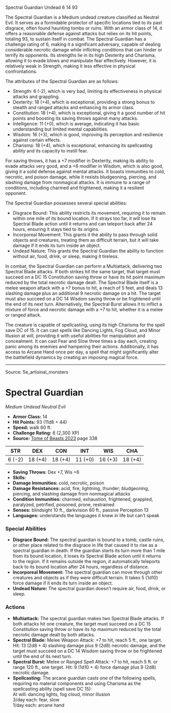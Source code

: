 <MonsterName/>Spectral Guardian</MonsterName>
<CreatureType/>Undead</CreatureType>
<CR/>6</CR>
<AC/>14</AC>
<HP/>93</HP>
<summary>The Spectral Guardian is a Medium undead creature classified as Neutral Evil. It serves as a formidable protector of specific locations tied to its past disgrace, often found haunting tombs or ruins. With an armor class of 14, it offers a reasonable defense against attacks but relies on its hit points, totaling 93, to sustain itself in combat. The Spectral Guardian has a challenge rating of 6, making it a significant adversary, capable of dealing considerable necrotic damage while inflicting conditions that can hinder or terrify its opponents. Its strengths lie in its high Dexterity and Charisma, allowing it to evade blows and manipulate fear effectively. However, it is relatively weak in Strength, making it less effective in physical confrontations.</summary>

<detail>

The attributes of the Spectral Guardian are as follows:
- Strength: 6 (-2), which is very bad, limiting its effectiveness in physical attacks and grappling.
- Dexterity: 18 (+4), which is exceptional, providing a strong bonus to stealth and ranged attacks and enhancing its armor class.
- Constitution: 18 (+4), which is exceptional, giving it a good number of hit points and boosting its saving throws against many attacks.
- Intelligence: 11 (+0), which is average, indicating it has basic understanding but limited mental capabilities.
- Wisdom: 16 (+3), which is good, improving its perception and resilience against certain effects.
- Charisma: 18 (+4), which is exceptional, enhancing its spellcasting ability and its capacity to instill fear.

For saving throws, it has a +7 modifier in Dexterity, making its ability to evade attacks very good, and a +6 modifier in Wisdom, which is also good, giving it a solid defense against mental attacks. It boasts immunities to cold, necrotic, and poison damage, while it resists bludgeoning, piercing, and slashing damage from nonmagical attacks. It is immune to a range of conditions, including charmed and frightened, making it a resilient opponent.

The Spectral Guardian possesses several special abilities:
- Disgrace Bound: This ability restricts its movement, requiring it to remain within one mile of its bound location. If it strays too far, it will lose its Spectral Blade action until it returns and can teleport back after 24 hours, ensuring it stays tied to its origins.
- Incorporeal Movement: This grants it the ability to pass through solid objects and creatures, treating them as difficult terrain, but it will take damage if it ends its turn inside an object.
- Undead Nature: This grants the Spectral Guardian the ability to function without air, food, drink, or sleep, making it tireless.

In combat, the Spectral Guardian can perform a Multiattack, delivering two Spectral Blade attacks. If both strikes hit the same target, that target must succeed on a DC 15 Constitution saving throw or have its hit point maximum reduced by the total necrotic damage dealt. The Spectral Blade itself is a melee weapon attack with a +7 bonus to hit, a reach of 5 feet, and deals 13 slashing damage plus an additional 9 necrotic damage on a hit. The target must also succeed on a DC 14 Wisdom saving throw or be frightened until the end of its next turn. Alternatively, the Spectral Burst allows it to inflict a mixture of force and necrotic damage with a +7 to hit, whether it is a melee or ranged attack.

The creature is capable of spellcasting, using its high Charisma for the spell save DC of 15. It can cast spells like Dancing Lights, Fog Cloud, and Minor Illusion at will, providing it with useful abilities for manipulation and concealment. It can cast Fear and Slow three times a day each, creating panic among its enemies and hampering their actions. Additionally, it has access to Arcane Hand once per day, a spell that might significantly alter the battlefield dynamics by creating an imposing magical force.</detail>



---

Source: 5e_artisinal_monsters

# Spectral Guardian

*Medium* *Undead* *Neutral Evil*

- **Armor Class:** 14
- **Hit Points:** 93 (11d8 + 44)
- **Speed:** walk 60 ft.
- **Challenge Rating:** 6 (2,300 XP)
- **Source:** [Tome of Beasts 2023](https://koboldpress.com/kpstore/product/tome-of-beasts-1-2023-edition/) page 338

| STR | DEX | CON | INT | WIS | CHA |
| --- | --- | --- | --- | --- | --- |
| 6 (-2) | 18 (+4) | 18 (+4) | 11 (+0) | 16 (+3) | 18 (+4) |

- **Saving Throws**: Dex +7, Wis +6
- **Skills:** 
- **Damage Immunities:** cold, necrotic, poison
- **Damage Resistances:** acid, fire, lightning, thunder; bludgeoning, piercing, and slashing damage from nonmagical attacks
- **Condition Immunities:** charmed, exhaustion, frightened, grappled, paralyzed, petrified, poisoned, prone, restrained
- **Senses:** blindsight 10 ft., darkvision 60 ft., passive Perception 13
- **Languages:** understands the languages it knew in life but can’t speak

### Special Abilities

- **Disgrace Bound:** The spectral guardian is bound to a tomb, castle ruins, or other place related to the disgrace in life that caused it to rise as a spectral guardian in death. If the guardian starts its turn more than 1 mile from its bound location, it loses its Spectral Blade action until it returns to the region. If it remains outside the region, it automatically teleports back to its bound location after 24 hours, regardless of distance.
- **Incorporeal Movement:** The spectral guardian can move through other creatures and objects as if they were difficult terrain. It takes 5 (1d10) force damage if it ends its turn inside an object.
- **Undead Nature:** The spectral guardian doesn’t require air, food, drink, or sleep.

### Actions

- **Multiattack:** The spectral guardian makes two Spectral Blade attacks. If both attacks hit one creature, the target must succeed on a DC 15 Constitution saving throw or have its hp maximum reduced by the total necrotic damage dealt by both attacks.
- **Spectral Blade:** Melee Weapon Attack: +7 to hit, reach 5 ft., one target. Hit: 13 (2d8 + 4) slashing damage plus 9 (2d8) necrotic damage, and the target must succeed on a DC 14 Wisdom saving throw or be frightened until the end of its next turn.
- **Spectral Burst:** Melee or Ranged Spell Attack: +7 to hit, reach 5 ft. or range 120 ft., one target. Hit: 9 (1d10 + 4) force damage plus 9 (2d8) necrotic damage.
- **Spellcasting:** The arcane guardian casts one of the following spells, requiring no material components and using Charisma as the spellcasting ability (spell save DC 15):<br>At will: dancing lights, fog cloud, minor illusion<br>3/day each: fear, slow<br>1/day each: arcane hand


